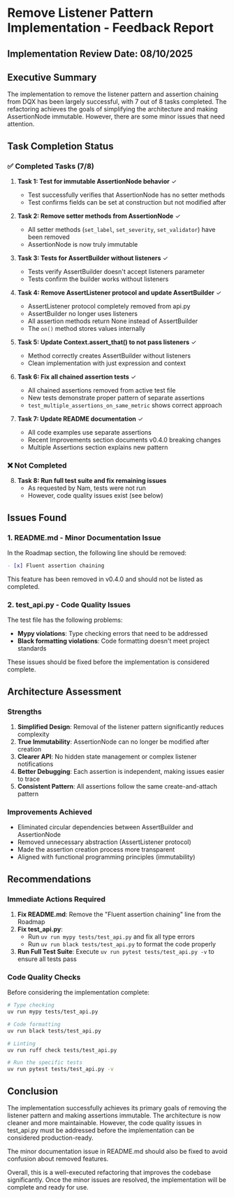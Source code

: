 # Remove Listener Pattern Implementation - Feedback Report

## Implementation Review Date: 08/10/2025

## Executive Summary

The implementation to remove the listener pattern and assertion chaining from DQX has been largely successful, with 7 out of 8 tasks completed. The refactoring achieves the goals of simplifying the architecture and making AssertionNode immutable. However, there are some minor issues that need attention.

## Task Completion Status

### ✅ Completed Tasks (7/8)

1. **Task 1: Test for immutable AssertionNode behavior** ✓
   - Test successfully verifies that AssertionNode has no setter methods
   - Test confirms fields can be set at construction but not modified after

2. **Task 2: Remove setter methods from AssertionNode** ✓
   - All setter methods (`set_label`, `set_severity`, `set_validator`) have been removed
   - AssertionNode is now truly immutable

3. **Task 3: Tests for AssertBuilder without listeners** ✓
   - Tests verify AssertBuilder doesn't accept listeners parameter
   - Tests confirm the builder works without listeners

4. **Task 4: Remove AssertListener protocol and update AssertBuilder** ✓
   - AssertListener protocol completely removed from api.py
   - AssertBuilder no longer uses listeners
   - All assertion methods return None instead of AssertBuilder
   - The `on()` method stores values internally

5. **Task 5: Update Context.assert_that() to not pass listeners** ✓
   - Method correctly creates AssertBuilder without listeners
   - Clean implementation with just expression and context

6. **Task 6: Fix all chained assertion tests** ✓
   - All chained assertions removed from active test file
   - New tests demonstrate proper pattern of separate assertions
   - `test_multiple_assertions_on_same_metric` shows correct approach

7. **Task 7: Update README documentation** ✓
   - All code examples use separate assertions
   - Recent Improvements section documents v0.4.0 breaking changes
   - Multiple Assertions section explains new pattern

### ❌ Not Completed

8. **Task 8: Run full test suite and fix remaining issues**
   - As requested by Nam, tests were not run
   - However, code quality issues exist (see below)

## Issues Found

### 1. README.md - Minor Documentation Issue
In the Roadmap section, the following line should be removed:
```markdown
- [x] Fluent assertion chaining
```
This feature has been removed in v0.4.0 and should not be listed as completed.

### 2. test_api.py - Code Quality Issues
The test file has the following problems:
- **Mypy violations**: Type checking errors that need to be addressed
- **Black formatting violations**: Code formatting doesn't meet project standards

These issues should be fixed before the implementation is considered complete.

## Architecture Assessment

### Strengths
1. **Simplified Design**: Removal of the listener pattern significantly reduces complexity
2. **True Immutability**: AssertionNode can no longer be modified after creation
3. **Clearer API**: No hidden state management or complex listener notifications
4. **Better Debugging**: Each assertion is independent, making issues easier to trace
5. **Consistent Pattern**: All assertions follow the same create-and-attach pattern

### Improvements Achieved
- Eliminated circular dependencies between AssertBuilder and AssertionNode
- Removed unnecessary abstraction (AssertListener protocol)
- Made the assertion creation process more transparent
- Aligned with functional programming principles (immutability)

## Recommendations

### Immediate Actions Required
1. **Fix README.md**: Remove the "Fluent assertion chaining" line from the Roadmap
2. **Fix test_api.py**: 
   - Run `uv run mypy tests/test_api.py` and fix all type errors
   - Run `uv run black tests/test_api.py` to format the code properly
3. **Run Full Test Suite**: Execute `uv run pytest tests/test_api.py -v` to ensure all tests pass

### Code Quality Checks
Before considering the implementation complete:
```bash
# Type checking
uv run mypy tests/test_api.py

# Code formatting
uv run black tests/test_api.py

# Linting
uv run ruff check tests/test_api.py

# Run the specific tests
uv run pytest tests/test_api.py -v
```

## Conclusion

The implementation successfully achieves its primary goals of removing the listener pattern and making assertions immutable. The architecture is now cleaner and more maintainable. However, the code quality issues in test_api.py must be addressed before the implementation can be considered production-ready.

The minor documentation issue in README.md should also be fixed to avoid confusion about removed features.

Overall, this is a well-executed refactoring that improves the codebase significantly. Once the minor issues are resolved, the implementation will be complete and ready for use.
